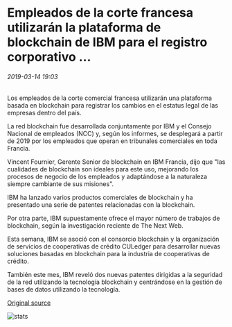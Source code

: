 # Empleados de la corte francesa utilizarán la plataforma de blockchain de IBM para el registro corporativo ...

###### 2019-03-14 19:03

Los empleados de la corte comercial francesa utilizarán una plataforma basada en blockchain para registrar los cambios en el estatus legal de las empresas dentro del país.

La red blockchain fue desarrollada conjuntamente por IBM y el Consejo Nacional de empleados (NCC) y, según los informes, se desplegará a partir de 2019 por los empleados que operan en tribunales comerciales en toda Francia.

Vincent Fournier, Gerente Senior de blockchain en IBM Francia, dijo que "las cualidades de blockchain son ideales para este uso, mejorando los procesos de negocio de los empleados y adaptándose a la naturaleza siempre cambiante de sus misiones".

IBM ha lanzado varios productos comerciales de blockchain y ha presentado una serie de patentes relacionadas con la blockchain.

Por otra parte, IBM supuestamente ofrece el mayor número de trabajos de blockchain, según la investigación reciente de The Next Web.

Esta semana, IBM se asoció con el consorcio blockchain y la organización de servicios de cooperativas de crédito CULedger para desarrollar nuevas soluciones basadas en blockchain para la industria de cooperativas de crédito.

También este mes, IBM reveló dos nuevas patentes dirigidas a la seguridad de la red utilizando la tecnología blockchain y centrándose en la gestión de bases de datos utilizando la tecnología.

[Original source](https://cointelegraph.com/news/french-court-clerks-to-use-ibm-blockchain-platform-for-corporate-registry)

![stats](https://c.statcounter.com/11760860/0/a89fa40b/1/ "stats")